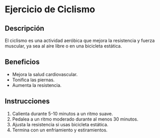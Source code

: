 # Ejercicio de Ciclismo

## Descripción
El ciclismo es una actividad aeróbica que mejora la resistencia y fuerza muscular, ya sea al aire libre o en una bicicleta estática.

## Beneficios
- Mejora la salud cardiovascular.
- Tonifica las piernas.
- Aumenta la resistencia.

## Instrucciones
1. Calienta durante 5-10 minutos a un ritmo suave.
2. Pedalea a un ritmo moderado durante al menos 30 minutos.
3. Ajusta la resistencia si usas bicicleta estática.
4. Termina con un enfriamiento y estiramientos.
